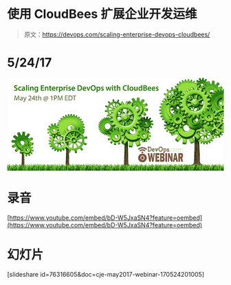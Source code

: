 # 使用 CloudBees 扩展企业开发运维

> 原文：<https://devops.com/scaling-enterprise-devops-cloudbees/>

# 5/24/17
[![](img/3f2e98939da41fa3c130cdd64736f2d3.png)](http://webinars.devops.com/standardizing-jenkins-cloudbees-0)

# 录音

[https://www.youtube.com/embed/bD-W5JxaSN4?feature=oembed](https://www.youtube.com/embed/bD-W5JxaSN4?feature=oembed)

# 幻灯片

[slideshare id=76316605&doc=cje-may2017-webinar-170524201005]